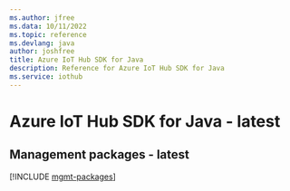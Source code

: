 ```yaml
---
ms.author: jfree
ms.data: 10/11/2022
ms.topic: reference
ms.devlang: java
author: joshfree
title: Azure IoT Hub SDK for Java
description: Reference for Azure IoT Hub SDK for Java
ms.service: iothub
---
```

# Azure IoT Hub SDK for Java - latest

## Management packages - latest
[!INCLUDE [mgmt-packages](iot-hub-mgmt-index.md)]